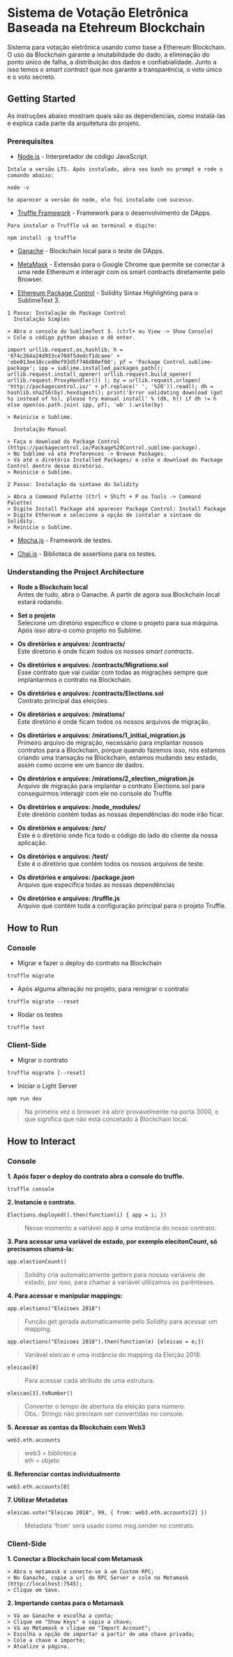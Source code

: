 # Sistema de Votação Eletrônica Baseada na Etehreum Blockchain

Sistema para votação eletrônica usando como base a Ethereum Blockchain. O uso da Blockchain garante a imutabilidade do dado, a eliminação do ponto único de falha, a distribuição dos dados e confiabialidade. Junto a isso temos o *smart contract* que nos garante a transparência, o voto único e o voto secreto.

## Getting Started

As instruções abaixo mostram quais são as dependencias, como instalá-las e explica cada parte da arquitetura do projeto.

### Prerequisites

* [Node.js](https://nodejs.org/en/) - Interpretador de código JavaScript.

```
Intale a versão LTS. Após instalado, abra seu bash ou prompt e rode o comando abaixo:

node -v

Se aparecer a versão do node, ele foi instalado com sucesso.
```
* [Truffle Framework](https://truffleframework.com/truffle) - Framework para o desenvolvimento de DApps.

```
Para instalar o Truffle vá ao terminal e digite:

npm install -g truffle
```

* [Ganache](https://truffleframework.com/ganache) - Blockchain local para o teste de DApps.

* [MetaMask](https://metamask.io/) - Extensão para o Google Chrome que permite se conectar à uma rede Ethereum e interagir com os smart contracts diretamente pelo Browser.

* [Ethereum Package Control](https://packagecontrol.io/packages/Ethereum) - Solidity Sintax Highlighting para o SublimeText 3.

```
1 Passo: Instalação do Package Control
  Instalação Simples
  
> Abra o console do SublimeText 3. (ctrl+ ou View -> Show Console)
> Cole o código python abaixo e dê enter.

import urllib.request,os,hashlib; h = '6f4c264a24d933ce70df5dedcf1dcaee' + 'ebe013ee18cced0ef93d5f746d80ef60'; pf = 'Package Control.sublime-package'; ipp = sublime.installed_packages_path(); urllib.request.install_opener( urllib.request.build_opener( urllib.request.ProxyHandler()) ); by = urllib.request.urlopen( 'http://packagecontrol.io/' + pf.replace(' ', '%20')).read(); dh = hashlib.sha256(by).hexdigest(); print('Error validating download (got %s instead of %s), please try manual install' % (dh, h)) if dh != h else open(os.path.join( ipp, pf), 'wb' ).write(by)

> Reinicie o Sublime.

  Instalação Manual

> Faça o download do Package Control (https://packagecontrol.io/Package%20Control.sublime-package).
> No Sublime vá até Preferences -> Browse Packages.
> Vá até o diretório Installed Packages/ e cole o download do Package Control dentro desse diretório.
> Reinicie o Sublime.

2 Passo: Instalação da sintaxe do Solidity

> Abra a Command Palette (Ctrl + Shift + P ou Tools -> Command Palette)
> Digite Install Package até aparecer Package Control: Install Package
> Digite Ethereum e selecione a opção de isntalar a sintaxe do Solidity.
> Reinicie o Sublime.

```

* [Mocha.js](https://mochajs.org/) - Framework de testes.

* [Chai.js](https://www.chaijs.com/) - Biblioteca de assertions para os testes.

### Understanding the Project Architecture

* **Rode a Blockchain local**  
Antes de tudo, abra o Ganache. A partir de agora sua Blockchain local estará rodando.

* **Set o projeto**  
Selecione um diretório específico e clone o projeto para sua máquina. Após isso abra-o como projeto no Sublime.

* **Os diretórios e arquivos: /contracts/**  
Este diretório é onde ficam todos os nossos *smart contracts*.

* **Os diretórios e arquivos: /contracts/Migrations.sol**  
Esse contrato que vai cuidar com todas as migrações sempre que implantarmos o contrato na Blockchain.

* **Os diretórios e arquivos: /contracts/Elections.sol**  
Contrato principal das eleições.

* **Os diretórios e arquivos: /mirations/**  
Este diretório é onde ficam todos os nossos arquivos de migração.

* **Os diretórios e arquivos: /mirations/1_initial_migration.js**  
Primeiro arquivo de migração, necessário para implantar nossos contratos para a Blockchain, porque quando fazemos isso, nós estamos criando uma transação na Blockchain, estamos mudando seu estado, assim como ocorre em um banco de dados.

* **Os diretórios e arquivos: /mirations/2_election_migration.js**  
Arquivo de migração para implantar o contrato Elections.sol para conseguirmos interagir com ele no console do Truffle

* **Os diretórios e arquivos: /node_modules/**  
Este diretório contém todas as nossas dependências do node irão ficar.

* **Os diretórios e arquivos: /src/**  
Este é o diretório onde fica todo o código do lado do cliente da nossa aplicação.

* **Os diretórios e arquivos: /test/**  
Este é o diretório que contém todos os nossos arquivos de teste.

* **Os diretórios e arquivos: /package.json**  
Arquivo que especifica todas as nossas dependências

* **Os diretórios e arquivos: /truffle.js**  
Arquivo que contém toda a configuração principal para o projeto Truffle.

## How to Run

### Console

* Migrar e fazer o deploy do contrato na Blockchain

```
truffle migrate
```

* Após alguma alteração no projeto, para remigrar o contrato

```
truffle migrate --reset
```

* Rodar os testes

```
truffle test
```

### Client-Side

* Migrar o contrato

```
truffle migrate [--reset]
```

* Iniciar o Light Server

```
npm run dev
```
> Na primeira vez o browser irá abrir provavelmente na porta 3000, o que significa que não está concetado à Blockchain local.

## How to Interact

### Console

**1. Após fazer o deploy do contrato abra o console do truffle.**

```
truffle console  
```

**2. Instancie o contrato.**

```
Elections.deployed().then(function(i) { app = i; })
```
> Nesse momento a variável app é uma instância do nosso contrato.  

**3. Para acessar uma variável de estado, por exemplo elecitonCount, só precisamos chamá-la:**

```
app.electionCount()
```
> Solidity cria automaticamente getters para nossas variáveis de estado, por isso, para chamar a variável utilizamos os parênteses.  

**4. Para acessar e manipular mappings:**

```
app.elections("Eleicoes 2018")
```
> Função get gerada automaticamente pelo Solidity para acessar um mapping.  

```
app.elections("Eleicoes 2018").then(function(e) {eleicao = e;})
```
> Variável eleicao é uma instância do mapping da Eleição 2018.  

```
eleicao[0]
```
> Para acessar cada atributo de uma estrutura.

```
eleicao[3].toNumber()
```
> Converter o tempo de abertura da eleição para número.  
> Obs.: Strings não precisam ser convertidas no console.  

**5. Acessar as contas da Blockchain com Web3**

```
web3.eth.accounts
```
> web3 = biblioteca  
> eth  = objeto  

**6. Referenciar contas individualmente**

```
web3.eth.accounts[0]
```

**7. Utilizar Metadatas**

```
eleicao.vote("Eleicao 2018", 99, { from: web3.eth.accounts[2] })
```
> Metadata 'from' será usado como msg.sender no contrato.

### Client-Side

**1. Conectar a Blockchain local com Metamask**

```
> Abra o metamask e conecte-se à um Custom RPC;
> No Ganache, copie a url do RPC Server e cole no Metamask (http://localhost:7545);
> Clique em Save.
```

**2. Importando contas para o Metamask**

```
> Vá ao Ganache e escolha a conta;
> Clique em "Show Keys" e copie a chave;
> Vá ao Metamask e clique em "Import Account";
> Escolha a opção de importar a partir de uma chave privada;
> Cole a chave e importe;
> Atualize a página.
```
